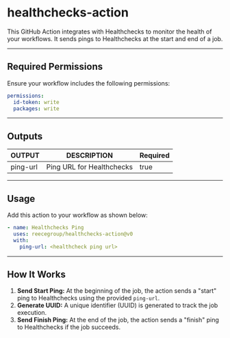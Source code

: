 # healthchecks-action

This GitHub Action integrates with Healthchecks to monitor the health of your workflows. It sends pings to Healthchecks at the start and end of a job.

---

## Required Permissions

Ensure your workflow includes the following permissions:

```yaml
permissions:
  id-token: write
  packages: write
```

---

## Outputs

<!-- AUTO-DOC-OUTPUT:START - Do not remove or modify this section -->

| OUTPUT    | DESCRIPTION                    | Required |
|-----------|--------------------------------|----------|
| ping-url  | Ping URL for Healthchecks      | true     |

<!-- AUTO-DOC-OUTPUT:END -->

---

## Usage

Add this action to your workflow as shown below:

```yaml
- name: Healthchecks Ping
  uses: reecegroup/healthchecks-action@v0
  with:
    ping-url: <healthcheck ping url>
```

---

## How It Works

1. **Send Start Ping:** At the beginning of the job, the action sends a "start" ping to Healthchecks using the provided `ping-url`.
2. **Generate UUID:** A unique identifier (UUID) is generated to track the job execution.
3. **Send Finish Ping:** At the end of the job, the action sends a "finish" ping to Healthchecks if the job succeeds.

